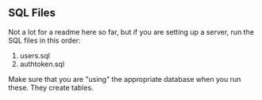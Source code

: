## SQL Files

Not a lot for a readme here so far, but if you are setting up a server, run the SQL files in this order:

1. users.sql
2. authtoken.sql

Make sure that you are "using" the appropriate database when you run these. They create tables.

